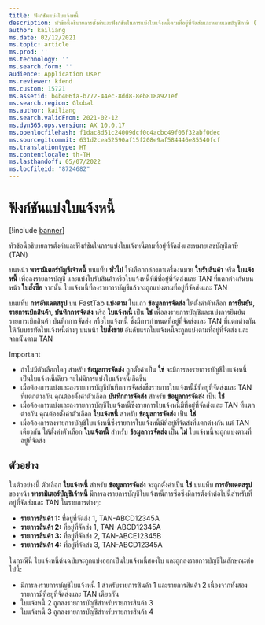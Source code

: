 ```yaml
---
title: ฟังก์ชันแบ่งใบแจ้งหนี้
description: หัวข้อนี้อธิบายการตั้งค่าและฟังก์ชันในการแบ่งใบแจ้งหนี้ตามที่อยู่ที่จัดส่งและหมายเลขบัญชีภาษี (TAN)
author: kailiang
ms.date: 02/12/2021
ms.topic: article
ms.prod: ''
ms.technology: ''
ms.search.form: ''
audience: Application User
ms.reviewer: kfend
ms.custom: 15721
ms.assetid: b4b406fa-b772-44ec-8dd8-8eb818a921ef
ms.search.region: Global
ms.author: kailiang
ms.search.validFrom: 2021-02-12
ms.dyn365.ops.version: AX 10.0.17
ms.openlocfilehash: f1dac8d51c24009dcf0c4acbc49f06f32abf0dec
ms.sourcegitcommit: 631d2cea52590af15f208e9af584446e85540fcf
ms.translationtype: HT
ms.contentlocale: th-TH
ms.lasthandoff: 05/07/2022
ms.locfileid: "8724682"
---
```

# <a name="split-invoice-functionality"></a>ฟังก์ชันแบ่งใบแจ้งหนี้

[!include [banner](../includes/banner.md)]

หัวข้อนี้อธิบายการตั้งค่าและฟังก์ชันในการแบ่งใบแจ้งหนี้ตามที่อยู่ที่จัดส่งและหมายเลขบัญชีภาษี (TAN)

บนหน้า **พารามิเตอร์บัญชีเจ้าหนี้** บนแท็บ **ทั่วไป** ให้เลือกกล่องกาเครื่องหมาย **ใบรับสินค้า** หรือ **ใบแจ้งหนี้** เพื่อลงรายการบัญชี และแบ่งใบรับสินค้าหรือใบแจ้งหนี้ที่มีที่อยู่ที่จัดส่งและ TAN ที่แตกต่างกันบนหน้า **ใบสั่งซื้อ** จากนั้น ใบแจ้งหนี้ที่ลงรายการบัญชีแล้วจะถูกแบ่งตามที่อยู่ที่จัดส่งและ TAN

บนแท็บ **การอัพเดตสรุป** บน FastTab **แบ่งตาม** ในแถว **ข้อมูลการจัดส่ง** ให้ตั้งค่าตัวเลือก **การยืนยัน**, **รายการเบิกสินค้า**, **บันทึกการจัดส่ง** หรือ **ใบแจ้งหนี้** เป็น **ใช่** เพื่อลงรายการบัญชีและแบ่งการยืนยัน รายการเบิกสินค้า บันทึกการจัดส่ง หรือใบแจ้งหนี้ ซึ่งมีการกําหนดที่อยู่ที่จัดส่งและ TAN ที่แตกต่างกันให้กับบรรทัดใบแจ้งหนี้ต่างๆ บนหน้า **ใบสั่งขาย** อันดับแรกใบแจ้งหนี้จะถูกแบ่งตามที่อยู่ที่จัดส่ง และจากนั้นตาม TAN

> [!IMPORTANT]
> - ถ้าไม่มีตัวเลือกใดๆ สำหรับ **ข้อมูลการจัดส่ง** ถูกตั้งค่าเป็น **ใช่** จะมีการลงรายการบัญชีใบแจ้งหนี้เป็นใบแจ้งหนี้เดียว จะไม่มีการแบ่งใบแจ้งหนี้เกิดขึ้น
> - เมื่อต้องการแบ่งและลงรายการบัญชีบันทึกการจัดส่งซึ่งรายการใบแจ้งหนี้มีที่อยู่ที่จัดส่งและ TAN ที่แตกต่างกัน คุณต้องตั้งค่าตัวเลือก **บันทึกการจัดส่ง** สำหรับ **ข้อมูลการจัดส่ง** เป็น **ใช่**
> - เมื่อต้องการแบ่งและลงรายการบัญชีใบแจ้งหนี้ซึ่งรายการใบแจ้งหนี้มีที่อยู่ที่จัดส่งและ TAN ที่แตกต่างกัน คุณต้องตั้งค่าตัวเลือก **ใบแจ้งหนี้** สำหรับ **ข้อมูลการจัดส่ง** เป็น **ใช่**
> - เมื่อต้องการลงรายการบัญชีใบแจ้งหนี้ซึ่งรายการใบแจ้งหนี้มีที่อยู่ที่จัดส่งที่แตกต่างกัน แต่ TAN เดียวกัน ให้ตั้งค่าตัวเลือก **ใบแจ้งหนี้** สำหรับ **ข้อมูลการจัดส่ง** เป็น **ไม่** ใบแจ้งหนี้จะถูกแบ่งตามที่อยู่ที่จัดส่ง

## <a name="example"></a>ตัวอย่าง

ในตัวอย่างนี้ ตัวเลือก **ใบแจ้งหนี้** สำหรับ **ข้อมูลการจัดส่ง** จะถูกตั้งค่าเป็น **ใช่** บนแท็บ **การอัพเดตสรุป** ของหน้า **พารามิเตอร์บัญชีเจ้าหนี้** มีการลงรายการบัญชีใบแจ้งหนี้การซื้อซึ่งมีการตั้งค่าต่อไปนี้สำหรับที่อยู่ที่จัดส่งและ TAN ในรายการต่างๆ:

- **รายการสินค้า 1:** ที่อยู่ที่จัดส่ง 1, TAN-ABCD12345A
- **รายการสินค้า 2:** ที่อยู่ที่จัดส่ง 1, TAN-ABCD12345A
- **รายการสินค้า 3:** ที่อยู่ที่จัดส่ง 2, TAN-ABCE12345B
- **รายการสินค้า 4:** ที่อยู่ที่จัดส่ง 3, TAN-ABCD12345A

ในกรณีนี้ ใบแจ้งหนี้ต้นฉบับจะถูกแบ่งออกเป็นใบแจ้งหนี้สองใบ และถูกลงรายการบัญชีในลักษณะต่อไปนี้:

- มีการลงรายการบัญชีใบแจ้งหนี้ 1 สำหรับรายการสินค้า 1 และรายการสินค้า 2 เนื่องจากทั้งสองรายการมีที่อยู่ที่จัดส่งและ TAN เดียวกัน
- ใบแจ้งหนี้ 2 ถูกลงรายการบัญชีสำหรับรายการสินค้า 3
- ใบแจ้งหนี้ 3 ถูกลงรายการบัญชีสำหรับรายการสินค้า 4
